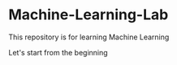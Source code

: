 # Machine-Learning-Lab
This repository is for learning Machine Learning

Let's start from the beginning
